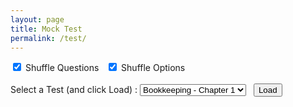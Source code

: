 ```yaml
---
layout: page
title: Mock Test
permalink: /test/
---
```


<form id="jsonFile" name="jsonFile" enctype="multipart/form-data" method="post">
<div id="selector">
    <div id="toggles">
        <label class="checkbox-inline">
            <input type="checkbox" id="shuffle_questions" checked data-toggle="toggle"> Shuffle Questions
        </label>
        &nbsp;
        <label class="checkbox-inline">
            <input type="checkbox" id="shuffle_options" checked data-toggle="toggle"> Shuffle Options
        </label>
    </div>
    <br>
    Select a Test (and click Load) : 
    <select id="chaptername">
        <option value="bookkeeping-chap1.json">Bookkeeping - Chapter 1</option>
        <option value="bookkeeping-chap2.json">Bookkeeping - Chapter 2</option>
        <option value="bookkeeping-chap3.json">Bookkeeping - Chapter 3</option>
        <option value="bookkeeping-chap4.json">Bookkeeping - Chapter 4</option>
        <option value="bookkeeping-chap5.json">Bookkeeping - Chapter 5</option>
        <option value="bookkeeping-chap6.json">Bookkeeping - Chapter 6</option>
        <option value="bookkeeping-chap7.json">Bookkeeping - Chapter 7</option>
        <option value="bookkeeping-chap8.json">Bookkeeping - Chapter 8</option>
    </select>
    &nbsp;
    <input type='button' id='btnLoad' value='Load' onclick='loadFile();'>
</div>
<div id="dynamiccontent"></div>
<script src="https://code.jquery.com/jquery-3.3.1.min.js" integrity="sha256-FgpCb/KJQlLNfOu91ta32o/NMZxltwRo8QtmkMRdAu8=" crossorigin="anonymous"></script>    
<script type="text/javascript" src="/static/js/main.js"></script>
